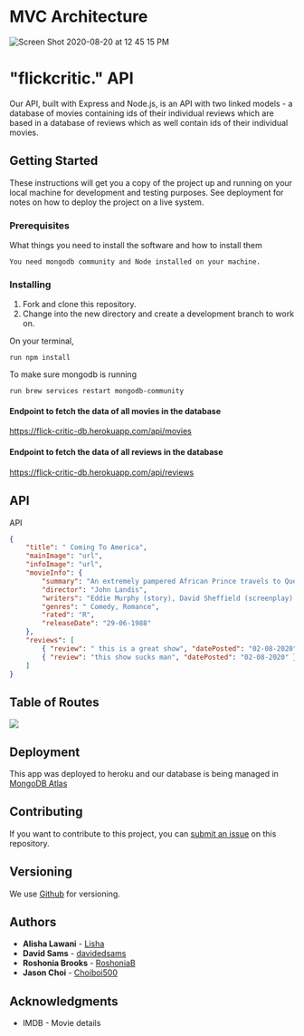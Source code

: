 # MVC Architecture

![Screen Shot 2020-08-20 at 12 45 15 PM](https://user-images.githubusercontent.com/64725210/90806699-0191b000-e2e3-11ea-9833-8a31ba741ef0.png)

# "flickcritic." API

Our API, built with Express and Node.js, is an API with two linked models - a database of movies containing ids of their individual reviews which are based in a database of reviews which as well contain ids of their individual movies.

## Getting Started

These instructions will get you a copy of the project up and running on your local machine for development and testing purposes. See deployment for notes on how to deploy the project on a live system.

### Prerequisites

What things you need to install the software and how to install them

```
You need mongodb community and Node installed on your machine.

```

### Installing

1. Fork and clone this repository.
1. Change into the new directory and create a development branch to work on.

On your terminal,

```
run npm install
```

To make sure mongodb is running

```
run brew services restart mongodb-community
```

#### Endpoint to fetch the data of all movies in the database

https://flick-critic-db.herokuapp.com/api/movies
#### Endpoint to fetch the data of all reviews in the database
https://flick-critic-db.herokuapp.com/api/reviews

## API

API

```json
{
	"title": " Coming To America",
	"mainImage": "url",
	"infoImage": "url",
	"movieInfo": {
		"summary": "An extremely pampered African Prince travels to Queens, New York, and goes undercover to find a wife that he can respect for her intelligence and will.",
		"director": "John Landis",
		"writers": "Eddie Murphy (story), David Sheffield (screenplay) ",
		"genres": " Comedy, Romance",
		"rated": "R",
		"releaseDate": "29-06-1988"
	},
	"reviews": [
		{ "review": " this is a great show", "datePosted": "02-08-2020" },
		{ "review": "this show sucks man", "datePosted": "02-08-2020" }
	]
}
```

## Table of Routes
![](https://user-images.githubusercontent.com/64725210/90826983-082f2000-e301-11ea-82bc-aa2d9031414f.png)

## Deployment

This app was deployed to heroku and our database is being managed in [MongoDB Atlas](https://www.mongodb.com/cloud/atlas)

## Contributing

If you want to contribute to this project, you can [submit an issue](https://github.com/GroupFlickCritic/backend/issues) on this repository.

## Versioning

We use [Github](http://github.com) for versioning.

## Authors

- **Alisha Lawani** - [Lisha](https://github.com/alishalawani)
- **David Sams** - [davidedsams](https://github.com/davidedsams)
- **Roshonia Brooks** - [RoshoniaB](https://github.com/RoshoniaB)
- **Jason Choi** - [Choiboi500](https://github.com/Choiboi500)

## Acknowledgments

- IMDB - Movie details
